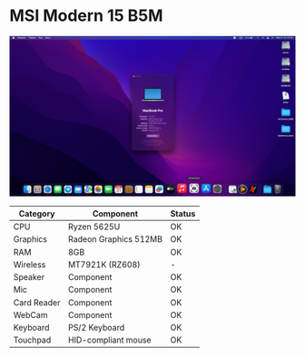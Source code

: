 # MSI Modern 15 B5M 

![text](https://github.com/VOID-SECURITY-PROJECT/Hackintosh_MSI_Modern_15_B5M/blob/main/sysinfo.jpeg)

| Category | Component | Status |
|----------|-----------|--------|
| CPU | Ryzen 5625U | OK |
| Graphics | Radeon Graphics 512MB | OK |
| RAM | 8GB | OK |
| Wireless | MT7921K (RZ608)| - |
| Speaker | Component | OK |
| Mic | Component | OK |
| Card Reader | Component | OK |
| WebCam | Component | OK |
| Keyboard | PS/2 Keyboard | OK |
| Touchpad | HID-compliant mouse | OK |
